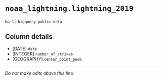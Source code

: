 # `noaa_lightning.lightning_2019`
`bq-1` | `bigquery-public-data`

## Column details
* [DATE]      `date`
* [INTEGER]   `number_of_strikes`
* [GEOGRAPHY] `center_point_geom`

-------------------------------------------------------------------------------
*Do not make edits above this line.*
